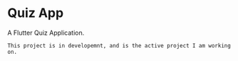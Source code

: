 # Quiz App 

A Flutter Quiz Application.


    This project is in developemnt, and is the active project I am working on.
